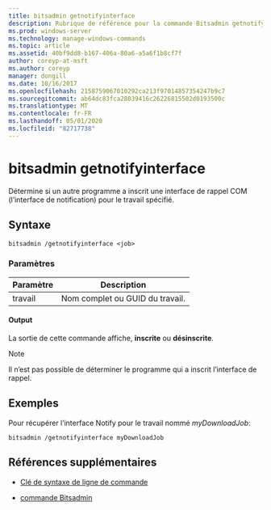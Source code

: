 ```yaml
---
title: bitsadmin getnotifyinterface
description: Rubrique de référence pour la commande Bitsadmin getnotifyinterface, qui détermine si un autre programme a inscrit une interface de rappel COM pour le travail spécifié.
ms.prod: windows-server
ms.technology: manage-windows-commands
ms.topic: article
ms.assetid: 40bf9dd8-b167-406a-80a6-a5a6f1b8cf7f
author: coreyp-at-msft
ms.author: coreyp
manager: dongill
ms.date: 10/16/2017
ms.openlocfilehash: 2158759067010292ca213f97014857354247b9c7
ms.sourcegitcommit: ab64dc83fca28039416c26226815502d0193500c
ms.translationtype: MT
ms.contentlocale: fr-FR
ms.lasthandoff: 05/01/2020
ms.locfileid: "82717738"
---
```

# <a name="bitsadmin-getnotifyinterface"></a>bitsadmin getnotifyinterface

Détermine si un autre programme a inscrit une interface de rappel COM (l’interface de notification) pour le travail spécifié.

## <a name="syntax"></a>Syntaxe

```
bitsadmin /getnotifyinterface <job>
```

### <a name="parameters"></a>Paramètres

| Paramètre | Description |
| -------------- | -------------- |
| travail | Nom complet ou GUID du travail. |

#### <a name="output"></a>Output

La sortie de cette commande affiche, **inscrite** ou **désinscrite**.

> [!NOTE]
> Il n’est pas possible de déterminer le programme qui a inscrit l’interface de rappel.

## <a name="examples"></a>Exemples

Pour récupérer l’interface Notify pour le travail nommé *myDownloadJob*:

```
bitsadmin /getnotifyinterface myDownloadJob
```

## <a name="additional-references"></a>Références supplémentaires

- [Clé de syntaxe de ligne de commande](command-line-syntax-key.md)

- [commande Bitsadmin](bitsadmin.md)
